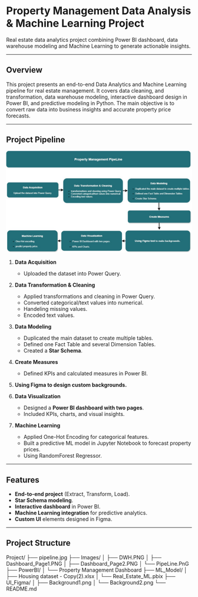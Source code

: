 # Property Management Data Analysis & Machine Learning Project
Real estate data analytics project combining Power BI dashboard, data warehouse modeling and Machine Learning to generate actionable insights.

---

## Overview
This project presents an end-to-end Data Analytics and Machine Learning pipeline for real estate management. It covers data cleaning, and transformation, data warehouse modeling, interactive dashboard design in Power BI, and predictive modeling in Python. The main objective is to convert raw data into business insights and accurate property price forecasts.

---

## Project Pipeline
![PipeLine](Images/PipeLine.png)

1. **Data Acquisition**
   - Uploaded the dataset into Power Query.

2. **Data Transformation & Cleaning**
   - Applied transformations and cleaning in Power Query.
   - Converted categorical/text values into numerical.
   - Handeling missing values.
   - Encoded text values.

3. **Data Modeling**
   - Duplicated the main dataset to create multiple tables.
   - Defined one Fact Table and several Dimension Tables.
   - Created a **Star Schema**.

4. **Create Measures**
   - Defined KPIs and calculated measures in Power BI.


5. **Using Figma to design custom backgrounds.**


6. **Data Visualization**
   - Designed a **Power BI dashboard with two pages**.
   - Included KPIs, charts, and visual insights.

7. **Machine Learning**
   - Applied One-Hot Encoding for categorical features.
   - Built a predictive ML model in Jupyter Notebook to forecast property prices.
   - Using RandomForest Regressor.

---

## Features
- **End-to-end project** (Extract, Transform, Load).
- **Star Schema modeling**.
- **Interactive dashboard** in Power BI.
- **Machine Learning integration** for predictive analytics.
- **Custom UI** elements designed in Figma.

---

## Project Structure

Project/
├── pipeline.jpg
├── Images/
│   ├── DWH.PNG
│   ├── Dashboard_Page1.PNG
│   ├── Dashboard_Page2.PNG
│   └── PipeLine.PnG
├── PowerBI/
│   └── Property Management Dashboard
├── ML_Model/
│   ├── Housing dataset - Copy(2).xlsx 
│   └── Real_Estate_ML.pbix
├── UI_Figma/
│   ├── Background1.png 
│   └── Background2.png
└── README.md
